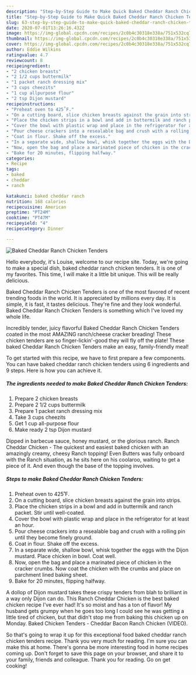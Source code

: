 ```yaml
---
description: "Step-by-Step Guide to Make Quick Baked Cheddar Ranch Chicken Tenders"
title: "Step-by-Step Guide to Make Quick Baked Cheddar Ranch Chicken Tenders"
slug: 63-step-by-step-guide-to-make-quick-baked-cheddar-ranch-chicken-tenders
date: 2020-07-01T13:26:16.432Z
image: https://img-global.cpcdn.com/recipes/2c0b4c30318e338a/751x532cq70/baked-cheddar-ranch-chicken-tenders-recipe-main-photo.jpg
thumbnail: https://img-global.cpcdn.com/recipes/2c0b4c30318e338a/751x532cq70/baked-cheddar-ranch-chicken-tenders-recipe-main-photo.jpg
cover: https://img-global.cpcdn.com/recipes/2c0b4c30318e338a/751x532cq70/baked-cheddar-ranch-chicken-tenders-recipe-main-photo.jpg
author: Eddie Wilkins
ratingvalue: 4.7
reviewcount: 8
recipeingredient:
- "2 chicken breasts"
- "2 1/2 cups buttermilk"
- "1 packet ranch dressing mix"
- "3 cups cheezits"
- "1 cup allpurpose flour"
- "2 tsp Dijon mustard"
recipeinstructions:
- "Preheat oven to 425˚F."
- "On a cutting board, slice chicken breasts against the grain into strips."
- "Place the chicken strips in a bowl and add in buttermilk and ranch packet. Stir until well-coated."
- "Cover the bowl with plastic wrap and place in the refrigerator for at least an hour."
- "Pour cheese crackers into a resealable bag and crush with a rolling pin until they become finely ground."
- "Coat in flour. Shake off the excess."
- "In a separate wide, shallow bowl, whisk together the eggs with the Dijon mustard. Place chicken in bowl. Coat well."
- "Now, open the bag and place a marinated piece of chicken in the cracker crumbs. Now coat the chicken with the crumbs and place on parchment lined baking sheet."
- "Bake for 20 minutes, flipping halfway."
categories:
- Recipe
tags:
- baked
- cheddar
- ranch

katakunci: baked cheddar ranch 
nutrition: 168 calories
recipecuisine: American
preptime: "PT24M"
cooktime: "PT47M"
recipeyield: "4"
recipecategory: Dinner

---
```



![Baked Cheddar Ranch Chicken Tenders](https://img-global.cpcdn.com/recipes/2c0b4c30318e338a/751x532cq70/baked-cheddar-ranch-chicken-tenders-recipe-main-photo.jpg)

Hello everybody, it's Louise, welcome to our recipe site. Today, we're going to make a special dish, baked cheddar ranch chicken tenders. It is one of my favorites. This time, I will make it a little bit unique. This will be really delicious.

Baked Cheddar Ranch Chicken Tenders is one of the most favored of recent trending foods in the world. It is appreciated by millions every day. It is simple, it is fast, it tastes delicious. They're fine and they look wonderful. Baked Cheddar Ranch Chicken Tenders is something which I've loved my whole life.

Incredibly tender, juicy flavorful Baked Cheddar Ranch Chicken Tenders coated in the most AMAZING ranch/cheese cracker breading! These chicken tenders are so finger-lickin&#39;-good they will fly off the plate! These baked Cheddar Ranch Chicken Tenders make an easy, family-friendly meal!


To get started with this recipe, we have to first prepare a few components. You can have baked cheddar ranch chicken tenders using 6 ingredients and 9 steps. Here is how you can achieve it.

<!--inarticleads1-->

##### The ingredients needed to make Baked Cheddar Ranch Chicken Tenders:

1. Prepare 2 chicken breasts
1. Prepare 2 1/2 cups buttermilk
1. Prepare 1 packet ranch dressing mix
1. Take 3 cups cheezits
1. Get 1 cup all-purpose flour
1. Make ready 2 tsp Dijon mustard


Dipped in barbecue sauce, honey mustard, or the glorious ranch. Ranch Cheddar Chicken - The quickest and easiest baked chicken with an amazingly creamy, cheesy Ranch topping! Even Butters was fully onboard with the Ranch situation, as he sits here on his coolaroo, waiting to get a piece of it. And even though the base of the topping involves. 

<!--inarticleads2-->

##### Steps to make Baked Cheddar Ranch Chicken Tenders:

1. Preheat oven to 425˚F.
1. On a cutting board, slice chicken breasts against the grain into strips.
1. Place the chicken strips in a bowl and add in buttermilk and ranch packet. Stir until well-coated.
1. Cover the bowl with plastic wrap and place in the refrigerator for at least an hour.
1. Pour cheese crackers into a resealable bag and crush with a rolling pin until they become finely ground.
1. Coat in flour. Shake off the excess.
1. In a separate wide, shallow bowl, whisk together the eggs with the Dijon mustard. Place chicken in bowl. Coat well.
1. Now, open the bag and place a marinated piece of chicken in the cracker crumbs. Now coat the chicken with the crumbs and place on parchment lined baking sheet.
1. Bake for 20 minutes, flipping halfway.


A dollop of Dijon mustard takes these crispy tenders from blah to brilliant in a way only Dijon can do. This Ranch Cheddar Chicken is the best baked chicken recipe I&#39;ve ever had! It&#39;s so moist and has a ton of flavor! My husband gets grumpy when he goes too long I could see he was getting a little tired of chicken, but that didn&#39;t stop me from baking this chicken up on Monday. Baked Chicken Tenders - Cheddar Bacon Ranch Chicken (VIDEO). 

So that's going to wrap it up for this exceptional food baked cheddar ranch chicken tenders recipe. Thank you very much for reading. I'm sure you can make this at home. There's gonna be more interesting food in home recipes coming up. Don't forget to save this page on your browser, and share it to your family, friends and colleague. Thank you for reading. Go on get cooking!
